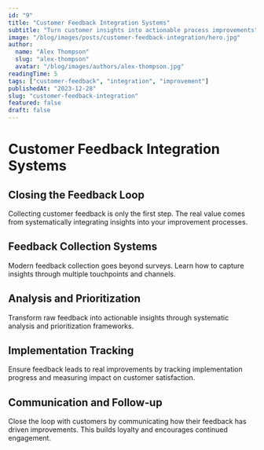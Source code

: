 ```yaml
---
id: "9"
title: "Customer Feedback Integration Systems"
subtitle: "Turn customer insights into actionable process improvements"
image: "/blog/images/posts/customer-feedback-integration/hero.jpg"
author:
  name: "Alex Thompson"
  slug: "alex-thompson"
  avatar: "/blog/images/authors/alex-thompson.jpg"
readingTime: 5
tags: ["customer-feedback", "integration", "improvement"]
publishedAt: "2023-12-28"
slug: "customer-feedback-integration"
featured: false
draft: false
---
```


# Customer Feedback Integration Systems

## Closing the Feedback Loop

Collecting customer feedback is only the first step. The real value comes from systematically integrating insights into your improvement processes.

## Feedback Collection Systems

Modern feedback collection goes beyond surveys. Learn how to capture insights through multiple touchpoints and channels.

## Analysis and Prioritization

Transform raw feedback into actionable insights through systematic analysis and prioritization frameworks.

## Implementation Tracking

Ensure feedback leads to real improvements by tracking implementation progress and measuring impact on customer satisfaction.

## Communication and Follow-up

Close the loop with customers by communicating how their feedback has driven improvements. This builds loyalty and encourages continued engagement.